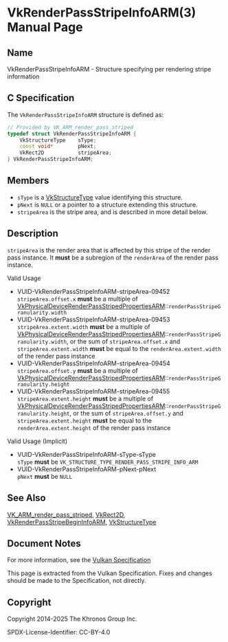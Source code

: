 # VkRenderPassStripeInfoARM(3) Manual Page

## Name

VkRenderPassStripeInfoARM - Structure specifying per rendering stripe information



## [](#_c_specification)C Specification

The `VkRenderPassStripeInfoARM` structure is defined as:

```c++
// Provided by VK_ARM_render_pass_striped
typedef struct VkRenderPassStripeInfoARM {
    VkStructureType    sType;
    const void*        pNext;
    VkRect2D           stripeArea;
} VkRenderPassStripeInfoARM;
```

## [](#_members)Members

- `sType` is a [VkStructureType](https://registry.khronos.org/vulkan/specs/latest/man/html/VkStructureType.html) value identifying this structure.
- `pNext` is `NULL` or a pointer to a structure extending this structure.
- `stripeArea` is the stripe area, and is described in more detail below.

## [](#_description)Description

`stripeArea` is the render area that is affected by this stripe of the render pass instance. It **must** be a subregion of the `renderArea` of the render pass instance.

Valid Usage

- [](#VUID-VkRenderPassStripeInfoARM-stripeArea-09452)VUID-VkRenderPassStripeInfoARM-stripeArea-09452  
  `stripeArea.offset.x` **must** be a multiple of [VkPhysicalDeviceRenderPassStripedPropertiesARM](https://registry.khronos.org/vulkan/specs/latest/man/html/VkPhysicalDeviceRenderPassStripedPropertiesARM.html)::`renderPassStripeGranularity.width`
- [](#VUID-VkRenderPassStripeInfoARM-stripeArea-09453)VUID-VkRenderPassStripeInfoARM-stripeArea-09453  
  `stripeArea.extent.width` **must** be a multiple of [VkPhysicalDeviceRenderPassStripedPropertiesARM](https://registry.khronos.org/vulkan/specs/latest/man/html/VkPhysicalDeviceRenderPassStripedPropertiesARM.html)::`renderPassStripeGranularity.width`, or the sum of `stripeArea.offset.x` and `stripeArea.extent.width` **must** be equal to the `renderArea.extent.width` of the render pass instance
- [](#VUID-VkRenderPassStripeInfoARM-stripeArea-09454)VUID-VkRenderPassStripeInfoARM-stripeArea-09454  
  `stripeArea.offset.y` **must** be a multiple of [VkPhysicalDeviceRenderPassStripedPropertiesARM](https://registry.khronos.org/vulkan/specs/latest/man/html/VkPhysicalDeviceRenderPassStripedPropertiesARM.html)::`renderPassStripeGranularity.height`
- [](#VUID-VkRenderPassStripeInfoARM-stripeArea-09455)VUID-VkRenderPassStripeInfoARM-stripeArea-09455  
  `stripeArea.extent.height` **must** be a multiple of [VkPhysicalDeviceRenderPassStripedPropertiesARM](https://registry.khronos.org/vulkan/specs/latest/man/html/VkPhysicalDeviceRenderPassStripedPropertiesARM.html)::`renderPassStripeGranularity.height`, or the sum of `stripeArea.offset.y` and `stripeArea.extent.height` **must** be equal to the `renderArea.extent.height` of the render pass instance

Valid Usage (Implicit)

- [](#VUID-VkRenderPassStripeInfoARM-sType-sType)VUID-VkRenderPassStripeInfoARM-sType-sType  
  `sType` **must** be `VK_STRUCTURE_TYPE_RENDER_PASS_STRIPE_INFO_ARM`
- [](#VUID-VkRenderPassStripeInfoARM-pNext-pNext)VUID-VkRenderPassStripeInfoARM-pNext-pNext  
  `pNext` **must** be `NULL`

## [](#_see_also)See Also

[VK\_ARM\_render\_pass\_striped](https://registry.khronos.org/vulkan/specs/latest/man/html/VK_ARM_render_pass_striped.html), [VkRect2D](https://registry.khronos.org/vulkan/specs/latest/man/html/VkRect2D.html), [VkRenderPassStripeBeginInfoARM](https://registry.khronos.org/vulkan/specs/latest/man/html/VkRenderPassStripeBeginInfoARM.html), [VkStructureType](https://registry.khronos.org/vulkan/specs/latest/man/html/VkStructureType.html)

## [](#_document_notes)Document Notes

For more information, see the [Vulkan Specification](https://registry.khronos.org/vulkan/specs/latest/html/vkspec.html#VkRenderPassStripeInfoARM)

This page is extracted from the Vulkan Specification. Fixes and changes should be made to the Specification, not directly.

## [](#_copyright)Copyright

Copyright 2014-2025 The Khronos Group Inc.

SPDX-License-Identifier: CC-BY-4.0